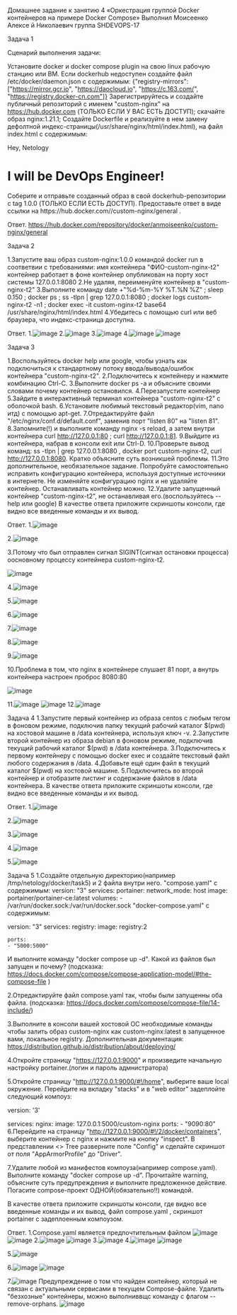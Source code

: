 Домашнее задание к занятию 4 «Оркестрация группой Docker контейнеров на примере Docker Compose»
Выполнил Моисеенко Алексе  й Николаевич группа SHDEVOPS-17

Задача 1

Сценарий выполнения задачи:

Установите docker и docker compose plugin на свою linux рабочую станцию или ВМ.
Если dockerhub недоступен создайте файл /etc/docker/daemon.json с содержимым: {"registry-mirrors": ["https://mirror.gcr.io", "https://daocloud.io", "https://c.163.com/", "https://registry.docker-cn.com"]}
Зарегистрируйтесь и создайте публичный репозиторий с именем "custom-nginx" на https://hub.docker.com (ТОЛЬКО ЕСЛИ У ВАС ЕСТЬ ДОСТУП);
скачайте образ nginx:1.21.1;
Создайте Dockerfile и реализуйте в нем замену дефолтной индекс-страницы(/usr/share/nginx/html/index.html), на файл index.html с содержимым:
<html>
<head>
Hey, Netology
</head>
<body>
<h1>I will be DevOps Engineer!</h1>
</body>
</html>
Соберите и отправьте созданный образ в свой dockerhub-репозитории c tag 1.0.0 (ТОЛЬКО ЕСЛИ ЕСТЬ ДОСТУП).
Предоставьте ответ в виде ссылки на https://hub.docker.com/<username_repo>/custom-nginx/general .


Ответ.
https://hub.docker.com/repository/docker/anmoiseenko/custom-nginx/general

Задача 2

1.Запустите ваш образ custom-nginx:1.0.0 командой docker run в соответвии с требованиями:
имя контейнера "ФИО-custom-nginx-t2"
контейнер работает в фоне
контейнер опубликован на порту хост системы 127.0.0.1:8080
2.Не удаляя, переименуйте контейнер в "custom-nginx-t2"
3.Выполните команду date +"%d-%m-%Y %T.%N %Z" ; sleep 0.150 ; docker ps ; ss -tlpn | grep 127.0.0.1:8080  ; docker logs custom-nginx-t2 -n1 ; docker exec -it custom-nginx-t2 base64 /usr/share/nginx/html/index.html
4.Убедитесь с помощью curl или веб браузера, что индекс-страница доступна.


Ответ.
1.![image](https://github.com/user-attachments/assets/4f283712-db93-4543-9bbd-3220b3111a51)
2.![image](https://github.com/user-attachments/assets/8a96bbfb-5010-42f9-84fc-d409f8a5df0f)
3.![image](https://github.com/user-attachments/assets/28145e93-b2c4-4d3c-85b7-4a61d13c7f32)
4.![image](https://github.com/user-attachments/assets/cc72e83b-5911-4cee-b78c-5e073acd9504)
![image](https://github.com/user-attachments/assets/ec305e58-9f9f-4e50-891e-298bfeca5b73)


Задача 3

1.Воспользуйтесь docker help или google, чтобы узнать как подключиться к стандартному потоку ввода/вывода/ошибок контейнера "custom-nginx-t2".
2.Подключитесь к контейнеру и нажмите комбинацию Ctrl-C.
3.Выполните docker ps -a и объясните своими словами почему контейнер остановился.
4.Перезапустите контейнер
5.Зайдите в интерактивный терминал контейнера "custom-nginx-t2" с оболочкой bash.
6.Установите любимый текстовый редактор(vim, nano итд) с помощью apt-get.
7.Отредактируйте файл "/etc/nginx/conf.d/default.conf", заменив порт "listen 80" на "listen 81".
8.Запомните(!) и выполните команду nginx -s reload, а затем внутри контейнера curl http://127.0.0.1:80 ; curl http://127.0.0.1:81.
9.Выйдите из контейнера, набрав в консоли exit или Ctrl-D.
10.Проверьте вывод команд: ss -tlpn | grep 127.0.0.1:8080 , docker port custom-nginx-t2, curl http://127.0.0.1:8080. Кратко объясните суть возникшей проблемы.
11.Это дополнительное, необязательное задание. Попробуйте самостоятельно исправить конфигурацию контейнера, используя доступные источники в интернете. Не изменяйте конфигурацию nginx и не удаляйте контейнер. Останавливать контейнер можно.
12.Удалите запущенный контейнер "custom-nginx-t2", не останавливая его.(воспользуйтесь --help или google)
В качестве ответа приложите скриншоты консоли, где видно все введенные команды и их вывод.


Ответ.
1.![image](https://github.com/user-attachments/assets/8f61617b-137a-463f-b096-47a3f8b56672)

2.![image](https://github.com/user-attachments/assets/f6dc8348-c8be-4796-a7d7-5ec5714adc2d)

3.Потому что был отправлен  сигнал SIGINT(сигнал остановки процесса) оосновному процессу контейнера custom-nginx-t2.

![image](https://github.com/user-attachments/assets/211f5ad5-1b51-4b87-910d-be6f7c3e787d)

4.![image](https://github.com/user-attachments/assets/b874673d-a9ff-487f-a94d-c9557682ca77)

5.![image](https://github.com/user-attachments/assets/a6d384a0-5952-4ad5-99be-5a2babed29ce)

6.![image](https://github.com/user-attachments/assets/72d161e8-efb5-4256-81ca-35c7a85c34e7)

7.![image](https://github.com/user-attachments/assets/d8db2212-a5a9-41be-8d48-98b47f6df82a)

8.![image](https://github.com/user-attachments/assets/6f1d01b4-52ca-4e8a-a8ec-cca9dcb5b73d)

9.![image](https://github.com/user-attachments/assets/99f3b18b-9ec8-49f4-9141-f08c1e1cef98)

10.Проблема в том, что nginx в контейнере слушает 81 порт, а внутрь контейнера настроен проброс 8080:80

![image](https://github.com/user-attachments/assets/4fdb1254-01ca-4ef7-9279-2607f654bdeb)

11.![image](https://github.com/user-attachments/assets/736c110e-d1e0-4022-94fa-34df6ef0d94d)
![image](https://github.com/user-attachments/assets/e1fab547-3cd3-4a78-a79f-5f163c0732f9)
12.![image](https://github.com/user-attachments/assets/bd477895-efe9-47d2-a59a-b7c1280eabc4)


Задача 4
1.Запустите первый контейнер из образа centos c любым тегом в фоновом режиме, подключив папку текущий рабочий каталог $(pwd) на хостовой машине в /data контейнера, используя ключ -v.
2.Запустите второй контейнер из образа debian в фоновом режиме, подключив текущий рабочий каталог $(pwd) в /data контейнера.
3.Подключитесь к первому контейнеру с помощью docker exec и создайте текстовый файл любого содержания в /data.
4.Добавьте ещё один файл в текущий каталог $(pwd) на хостовой машине.
5.Подключитесь во второй контейнер и отобразите листинг и содержание файлов в /data контейнера.
В качестве ответа приложите скриншоты консоли, где видно все введенные команды и их вывод.

Ответ.
1.![image](https://github.com/user-attachments/assets/a6893daf-4a32-49f4-9511-ed56e9b65719)

2.![image](https://github.com/user-attachments/assets/3d4eb876-b634-49db-8f51-5920e163816e)

3.![image](https://github.com/user-attachments/assets/c44a071d-05d6-422b-98a7-bbb30775a687)

4.![image](https://github.com/user-attachments/assets/30e67c93-e4d4-4fb9-9fed-9c2923ad7cd4)

5.![image](https://github.com/user-attachments/assets/a61f41ab-535e-411a-8cdd-7edd11c188bd)


Задача 5
1.Создайте отдельную директорию(например /tmp/netology/docker/task5) и 2 файла внутри него. "compose.yaml" с содержимым:
version: "3"
services:
  portainer:
    network_mode: host
    image: portainer/portainer-ce:latest
    volumes:
      - /var/run/docker.sock:/var/run/docker.sock
"docker-compose.yaml" с содержимым:

version: "3"
services:
  registry:
    image: registry:2

    ports:
    - "5000:5000"
И выполните команду "docker compose up -d". Какой из файлов был запущен и почему? (подсказка: https://docs.docker.com/compose/compose-application-model/#the-compose-file )

2.Отредактируйте файл compose.yaml так, чтобы были запущенны оба файла. (подсказка: https://docs.docker.com/compose/compose-file/14-include/)

3.Выполните в консоли вашей хостовой ОС необходимые команды чтобы залить образ custom-nginx как custom-nginx:latest в запущенное вами, локальное registry. Дополнительная документация: https://distribution.github.io/distribution/about/deploying/

4.Откройте страницу "https://127.0.0.1:9000" и произведите начальную настройку portainer.(логин и пароль адмнистратора)

5.Откройте страницу "http://127.0.0.1:9000/#!/home", выберите ваше local окружение. Перейдите на вкладку "stacks" и в "web editor" задеплойте следующий компоуз:

version: '3'

services:
  nginx:
    image: 127.0.0.1:5000/custom-nginx
    ports:
      - "9090:80"
6.Перейдите на страницу "http://127.0.0.1:9000/#!/2/docker/containers", выберите контейнер с nginx и нажмите на кнопку "inspect". В представлении <> Tree разверните поле "Config" и сделайте скриншот от поля "AppArmorProfile" до "Driver".

7.Удалите любой из манифестов компоуза(например compose.yaml). Выполните команду "docker compose up -d". Прочитайте warning, объясните суть предупреждения и выполните предложенное действие. Погасите compose-проект ОДНОЙ(обязательно!!) командой.

В качестве ответа приложите скриншоты консоли, где видно все введенные команды и их вывод, файл compose.yaml , скриншот portainer c задеплоенным компоузом.


Ответ.
1.Compose.yaml является предпочтительным файлом
![image](https://github.com/user-attachments/assets/9908764a-f6ce-4540-92b0-d8900278a537)
![image](https://github.com/user-attachments/assets/9bc13c19-4e1f-45e1-8bf8-58557e5e0957)
2.![image](https://github.com/user-attachments/assets/5a934a17-66ed-4b37-83c9-b4fa47f87247)
![image](https://github.com/user-attachments/assets/dd22693c-a46b-4c0e-b0be-72e07c63614c)
3.![image](https://github.com/user-attachments/assets/cf878a86-f43a-4984-aa34-c59663f016fb)
4.![image](https://github.com/user-attachments/assets/b94ae284-a3e1-4723-a9d4-a2cf84b7bec5)
![image](https://github.com/user-attachments/assets/8897d8ad-5122-46be-bb33-8427cad40ada)

5.![image](https://github.com/user-attachments/assets/08f9aee1-2496-48f0-8c11-1d01417b22da)

6.![image](https://github.com/user-attachments/assets/261ca470-b7f9-4a89-b405-ce4e170a6477)
![image](https://github.com/user-attachments/assets/36f633e8-fb15-4e96-8156-94e941f8448c)


7.![image](https://github.com/user-attachments/assets/6c1e5fdc-313f-481d-8802-19e7543eb529)
Предупреждение о том что найден контейнер, который  не связан с актуальными сервисами в текущем Compose-файле. Удалить "безхозные" контейнеры, можно выполниввщс команду с флагом --remove-orphans.
![image](https://github.com/user-attachments/assets/770a6446-8c75-450b-8d35-3d6d655bd8ca)







